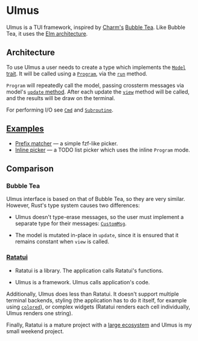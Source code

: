 # Ulmus

Ulmus is a TUI framework, inspired by [Charm's][charm] [Bubble Tea][bt].
Like Bubble Tea, it uses the [Elm architecture][ea].


## Architecture

To use Ulmus a user needs to create a type which implements the [`Model`
trait][Model].  It will be called using a [`Program`], via the [`run`]
method.

`Program` will repeatedly call the model, passing crossterm messages via
model's [`update` method][update].  After each update the [`view`]
method will be called, and the results will be draw on the terminal.

For performing I/O see [`Cmd`] and [`Subroutine`].


## [Examples]

- [Prefix matcher][examples-ip] — a simple fzf-like picker.
- [Inline picker][examples-ip] — a TODO list picker which uses the
  inline `Program` mode.


## Comparison

### Bubble Tea

Ulmus interface is based on that of Bubble Tea, so they are very
similar.  However, Rust's type system causes two differences:

- Ulmus doesn't type-erase messages, so the user must implement a
  separate type for their messages: [`CustomMsg`].

- The model is mutated in-place in `update`, since it is ensured that it
  remains constant when `view` is called.


### [Ratatui]

- Ratatui is a library.  The application calls Ratatui's functions.

- Ulmus is a framework.  Ulmus calls application's code.

Additionally, Ulmus does less than Ratatui.  It doesn't support multiple
terminal backends, styling (the application has to do it itself, for
example using [`colored`]), or complex widgets (Ratatui renders each
cell individually, Ulmus renders one string).

Finally, Ratatui is a mature project with a [large ecosystem][re] and
Ulmus is my small weekend project.


[charm]: https://charm.sh/
[bt]: https://github.com/charmbracelet/bubbletea
[ea]: https://guide.elm-lang.org/architecture/
[Model]: https://docs.rs/ulmus/latest/ulmus/trait.Model.html
[`Program`]: https://docs.rs/ulmus/latest/ulmus/struct.Program.html
[`run`]: https://docs.rs/ulmus/latest/ulmus/struct.Program.html#method.run
[update]: https://docs.rs/ulmus/latest/ulmus/trait.Model.html#tymethod.update
[`view`]: https://docs.rs/ulmus/latest/ulmus/trait.Model.html#tymethod.view
[`Cmd`]: https://docs.rs/ulmus/latest/ulmus/enum.Cmd.html
[`Subroutine`]: https://docs.rs/ulmus/latest/ulmus/type.Subroutine.html
[`CustomMsg`]: https://docs.rs/ulmus/latest/ulmus/trait.Model.html#associatedtype.CustomMsg
[Examples]: https://codeberg.org/kaathewise/ulmus/src/branch/trunk/examples
[examples-ip]: https://codeberg.org/kaathewise/ulmus/src/branch/trunk/examples/inline-picker.rs
[examples-pm]: https://codeberg.org/kaathewise/ulmus/src/branch/trunk/examples/prefix-matcher.rs
[Ratatui]: https://ratatui.rs/
[`colored`]: https://github.com/colored-rs/colored
[re]: https://ratatui.rs/showcase/third-party-widgets/
